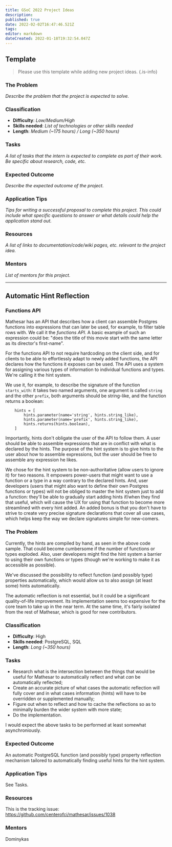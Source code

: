 ```yaml
---
title: GSoC 2022 Project Ideas
description: 
published: true
date: 2022-02-02T16:47:46.521Z
tags: 
editor: markdown
dateCreated: 2022-01-18T19:32:54.047Z
---
```


## Template

> Please use this template while adding new project ideas.
{.is-info}

### The Problem
*Describe the problem that the project is expected to solve.*

### Classification
- **Difficulty**: *Low/Medium/High*
- **Skills needed**: *List of technologies or other skills needed*
- **Length**: *Medium (~175 hours) / Long (~350 hours)*

### Tasks
*A list of tasks that the intern is expected to complete as part of their work. Be specific about research, code, etc.*

### Expected Outcome
*Describe the expected outcome of the project.*

### Application Tips
*Tips for writing a successful proposal to complete this project. This could include what specific questions to answer or what details could help the application stand out.*

### Resources
*A list of links to documentation/code/wiki pages, etc. relevant to the project idea.*

### Mentors
*List of mentors for this project.*

-----------

## Automatic Hint Reflection


### Functions API

Mathesar has an API that describes how a client can assemble Postgres functions into expressions that can later be used, for example, to filter table rows with. We call it the *functions API*. A basic example of such an expression could be: "does the title of this movie start with the same letter as its director's first-name".

For the functions API to not require hardcoding on the client side, and for clients to be able to effortlessly adapt to newly added functions, the API declares how the functions it exposes can be used. The API uses a system for assigning various types of information to individual functions and types. We're calling it the hint system.

We use it, for example, to describe the signature of the function `starts_with`: it takes two named arguments, one argument is called `string` and the other `prefix`, both arguments should be string-like, and the function returns a boolean:

```
    hints = [
        hints.parameter(name='string', hints.string_like),
        hints.parameter(name='prefix', hints.string_like),
        hints.returns(hints.boolean),
    ]
```

Importantly, hints don't obligate the user of the API to follow them. A user should be able to assemble expressions that are in conflict with what is declared by the hints. The purpose of the hint system is to give hints to the user about how to assemble expressions, but the user should be free to assemble any expression he likes.

We chose for the hint system to be non-authoritative (allow users to ignore it) for two reasons. It empowers power-users that might want to use a function or a type in a way contrary to the declared hints. And, user developers (users that might also want to define their own Postgres functions or types) will not be obliged to master the hint system just to add a function: they'll be able to gradually start adding hints if/when they find that useful, which will cause the UX for using that function to become more streamlined with every hint added. An added bonus is that you don't have to strive to create very precise signature declarations that cover all use cases, which helps keep the way we declare signatures simple for new-comers.

### The Problem

Currently, the hints are compiled by hand, as seen in the above code sample. That could become cumbersome if the number of functions or types exploded. Also, user developers might find the hint system a barrier to using their own functions or types (though we're working to make it as accessible as possible).

We've discussed the possibility to reflect function (and possibly type) properties automatically, which would allow us to also assign (at least some) hints automatically.

The automatic reflection is not essential, but it could be a significant quality-of-life improvement. Its implementation seems too expensive for the core team to take up in the near term. At the same time, it's fairly isolated from the rest of Mathesar, which is good for new contributors.

### Classification
- **Difficulty**: High
- **Skills needed**: PostgreSQL, SQL
- **Length**: *Long (~350 hours)*

### Tasks
- Research what is the intersection between the things that would be useful for Mathesar to automatically reflect and what *can* be automatically reflected;
- Create an accurate picture of what cases the automatic reflection will fully cover and in what cases information (hints) will have to be overridden or supplemented manually;
- Figure out when to reflect and how to cache the reflections so as to minimally burden the wider system with more state;
- Do the implementation.

I would expect the above tasks to be performed at least somewhat asynchroniously.

### Expected Outcome
An automatic PostgreSQL function (and possibly type) property reflection mechanism tailored to automatically finding useful hints for the hint system.

### Application Tips
See Tasks.

### Resources
This is the tracking issue: https://github.com/centerofci/mathesar/issues/1038

### Mentors
Dominykas